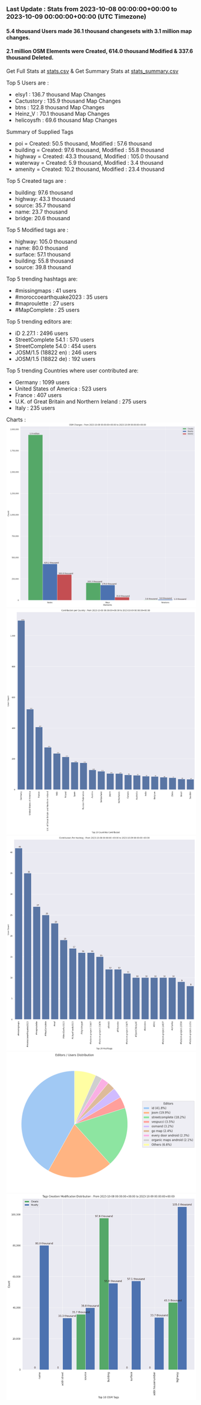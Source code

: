 ### Last Update : Stats from 2023-10-08 00:00:00+00:00 to 2023-10-09 00:00:00+00:00 (UTC Timezone)

#### 5.4 thousand Users made 36.1 thousand changesets with 3.1 million map changes.
#### 2.1 million OSM Elements were Created, 614.0 thousand Modified & 337.6 thousand Deleted.
Get Full Stats at [stats.csv](/stats/Global/Daily/stats.csv)
 & Get Summary Stats at [stats_summary.csv](/stats/Global/Daily/stats_summary.csv)

Top 5 Users are : 
- elsy1 : 136.7 thousand Map Changes
- Cactustory : 135.9 thousand Map Changes
- btns : 122.8 thousand Map Changes
- Heinz_V : 70.1 thousand Map Changes
- helicoysfh : 69.6 thousand Map Changes

Summary of Supplied Tags
- poi = Created: 50.5 thousand, Modified : 57.6 thousand
- building = Created: 97.6 thousand, Modified : 55.8 thousand
- highway = Created: 43.3 thousand, Modified : 105.0 thousand
- waterway = Created: 5.9 thousand, Modified : 3.4 thousand
- amenity = Created: 10.2 thousand, Modified : 23.4 thousand


Top 5 Created tags are :
- building: 97.6 thousand
- highway: 43.3 thousand
- source: 35.7 thousand
- name: 23.7 thousand
- bridge: 20.6 thousand


Top 5 Modified tags are :
- highway: 105.0 thousand
- name: 80.0 thousand
- surface: 57.1 thousand
- building: 55.8 thousand
- source: 39.8 thousand


Top 5 trending hashtags are:
- #missingmaps : 41 users
- #moroccoearthquake2023 : 35 users
- #maproulette : 27 users
- #MapComplete : 25 users


Top 5 trending editors are:
- iD 2.27.1 : 2496 users
- StreetComplete 54.1 : 570 users
- StreetComplete 54.0 : 454 users
- JOSM/1.5 (18822 en) : 246 users
- JOSM/1.5 (18822 de) : 192 users


Top 5 trending Countries where user contributed are:
- Germany : 1099 users
- United States of America : 523 users
- France : 407 users
- U.K. of Great Britain and Northern Ireland : 275 users
- Italy : 235 users


 Charts : 
![Alt text](./stats_osm_changes.png) 
![Alt text](./stats_users_per_country.png) 
![Alt text](./stats_users_per_hashtag.png) 
![Alt text](./stats_editors_pie_chart.png) 
![Alt text](./stats_tags.png) 
